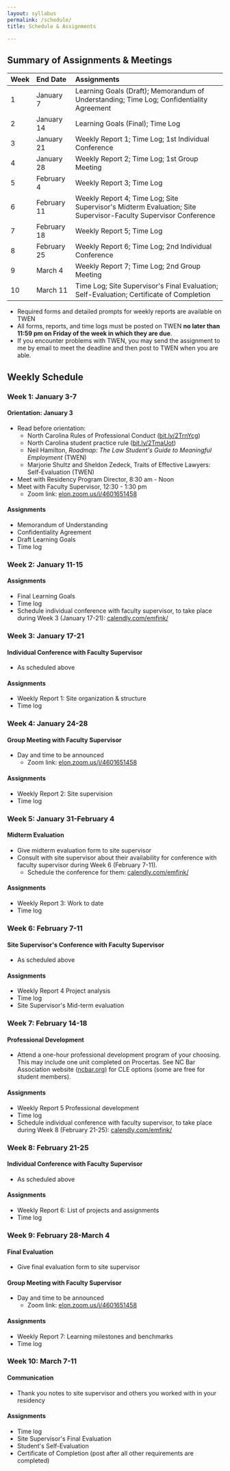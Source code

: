 ```yaml
---
layout: syllabus
permalink: /schedule/
title: Schedule & Assignments

---
```



## Summary of Assignments & Meetings

Week | End Date    |  Assignments
:----|:------------|:----------------
 1   | January 7   | Learning Goals (Draft); Memorandum of Understanding; Time Log; Confidentiality Agreement
 2   | January 14  |  Learning Goals (Final); Time Log
 3   | January 21  |  Weekly Report 1; Time Log; 1st Individual Conference
 4   | January 28  |  Weekly Report 2; Time Log; 1st Group Meeting
 5   | February 4  |  Weekly Report 3; Time Log
 6   | February 11 |  Weekly Report 4; Time Log; Site Supervisor's Midterm Evaluation; Site Supervisor-Faculty Supervisor Conference
 7   | February 18 |  Weekly Report 5; Time Log
 8   | February 25 |  Weekly Report 6; Time Log; 2nd Individual Conference
 9   | March 4     |  Weekly Report 7; Time Log; 2nd Group Meeting
 10  | March 11    |  Time Log; Site Supervisor's Final Evaluation; Self-Evaluation; Certificate of Completion

- Required forms and detailed prompts for weekly reports are available on TWEN
- All forms, reports, and time logs must be posted on TWEN **no later than 11:59 pm on Friday of the week in which they are due**.
- If you encounter problems with TWEN, you may send the assignment to me by email to meet the deadline and then post to TWEN when you are able.

## Weekly Schedule

### Week 1: January 3-7

#### Orientation: January 3

- Read before orientation:
    - North Carolina Rules of Professional Conduct ([bit.ly/2TrnYcg](http://bit.ly/2TrnYcg))
    - North Carolina student practice rule ([bit.ly/2TmaUot](http://bit.ly/2TmaUot))
    - Neil Hamilton, _Roadmap: The Law Student's Guide to Meaningful Employment_ (TWEN)
    - Marjorie Shultz and Sheldon Zedeck, Traits of Effective Lawyers: Self-Evaluation (TWEN)
- Meet with Residency Program Director, 8:30 am - Noon
- Meet with Faculty Supervisor, 12:30 - 1:30 pm
    - Zoom link: [elon.zoom.us/j/4601651458](https://elon.zoom.us/j/4601651458)

#### Assignments

- Memorandum of Understanding
- Confidentiality Agreement
- Draft Learning Goals
- Time log

### Week 2: January 11-15

#### Assignments

- Final Learning Goals
- Time log
- Schedule individual conference with faculty supervisor, to take place during Week 3 (January 17-21): [calendly.com/emfink/](https://calendly.com/emfink/)


### Week 3: January 17-21

#### Individual Conference with Faculty Supervisor

- As scheduled above

#### Assignments

- Weekly Report 1: Site organization & structure
- Time log

### Week 4: January 24-28

#### Group Meeting with Faculty Supervisor

- Day and time to be announced
    - Zoom link:  [elon.zoom.us/j/4601651458](https://elon.zoom.us/j/4601651458)

#### Assignments

- Weekly Report 2: Site supervision
- Time log

### Week 5: January 31-February 4

#### Midterm Evaluation

- Give midterm evaluation form to site supervisor
- Consult with site supervisor about their availability for conference with faculty supervisor during Week 6 (February 7-11).
    - Schedule the conference for them: [calendly.com/emfink/](https://calendly.com/emfink/)

#### Assignments

- Weekly Report 3: Work to date
- Time log

### Week 6: February 7-11

#### Site Supervisor's Conference with Faculty Supervisor

- As scheduled above

#### Assignments

- Weekly Report 4 Project analysis
- Time log
- Site Supervisor's Mid-term evaluation

### Week 7: February 14-18

#### Professional Development

- Attend a one-hour professional development program of your choosing. This may include one unit completed on Procertas. See NC Bar Association website ([ncbar.org](https://ncbar.org)) for CLE options (some are free for student members).

#### Assignments

- Weekly Report 5 Professional development
- Time log
- Schedule individual conference with faculty supervisor, to take place during Week 8 (February 21-25): [calendly.com/emfink/](https://calendly.com/emfink/)

### Week 8: February 21-25

#### Individual Conference with Faculty Supervisor

- As scheduled above

#### Assignments

- Weekly Report 6: List of projects and assignments
- Time log

### Week 9: February 28-March 4

#### Final Evaluation

- Give final evaluation form to site supervisor

#### Group Meeting with Faculty Supervisor

- Day and time to be announced
    - Zoom link:  [elon.zoom.us/j/4601651458](https://elon.zoom.us/j/4601651458)

#### Assignments

- Weekly Report 7: Learning milestones and benchmarks
- Time log

### Week 10: March 7-11

#### Communication

- Thank you notes to site supervisor and others you worked with in your residency

#### Assignments

- Time log
- Site Supervisor's Final Evaluation
- Student's Self-Evaluation
- Certificate of Completion (post after all other requirements are completed)
